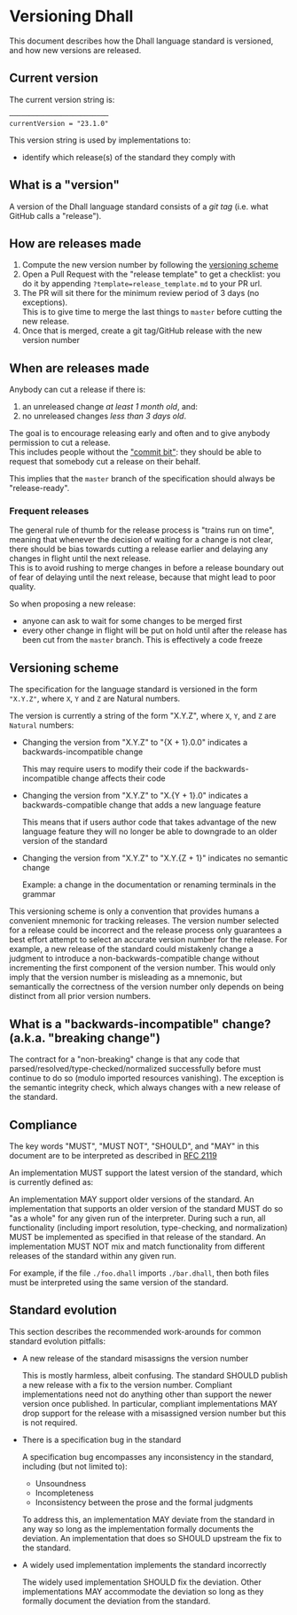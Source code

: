 # Versioning Dhall

This document describes how the Dhall language standard is versioned,
and how new versions are released.

## Current version

The current version string is:


    ─────────────────────────
    currentVersion = "23.1.0"


This version string is used by implementations to:

* identify which release(s) of the standard they comply with

## What is a "version"

A version of the Dhall language standard consists of a *git tag*
(i.e. what GitHub calls a "release").

## How are releases made

1. Compute the new version number by following the [versioning scheme](#versioning-scheme)
2. Open a Pull Request with the "release template" to get a checklist:
   you do it by appending `?template=release_template.md` to your PR url.
3. The PR will sit there for the minimum review period of 3 days (no exceptions).  
   This is to give time to merge the last things to `master` before cutting the new release.
4. Once that is merged, create a git tag/GitHub release with the new version number

## When are releases made

Anybody can cut a release if there is:

1. an unreleased change *at least 1 month old*, and:
2. no unreleased changes *less than 3 days old*.

The goal is to encourage releasing early and often and to give anybody permission
to cut a release.  
This includes people without the ["commit bit"](https://github.com/dhall-lang/dhall-lang/blob/master/.github/CONTRIBUTING.md#how-do-i-get-the-commit-bit):
they should be able to request that somebody cut a release on their behalf.

This implies that the `master` branch of the specification should always be "release-ready".

### Frequent releases

The general rule of thumb for the release process is "trains run on time", meaning
that whenever the decision of waiting for a change is not clear, there should
be bias towards cutting a release earlier and delaying any changes in flight
until the next release.  
This is to avoid rushing to merge changes in before a release boundary out of fear
of delaying until the next release, because that might lead to poor quality.

So when proposing a new release:
* anyone can ask to wait for some changes to be merged first
* every other change in flight will be put on hold until after the release has been cut
  from the `master` branch. This is effectively a code freeze

## Versioning scheme

The specification for the language standard is versioned in the form `"X.Y.Z"`,
where `X`, `Y` and `Z` are Natural numbers.

The version is currently a string of the form "X.Y.Z", where `X`, `Y`, and `Z`
are `Natural` numbers:

*   Changing the version from "X.Y.Z" to "{X + 1}.0.0" indicates a
    backwards-incompatible change

    This may require users to modify their code if the backwards-incompatible
    change affects their code

*   Changing the version from "X.Y.Z" to "X.{Y + 1}.0" indicates a
    backwards-compatible change that adds a new language feature

    This means that if users author code that takes advantage of the new
    language feature they will no longer be able to downgrade to an older
    version of the standard

*   Changing the version from "X.Y.Z" to "X.Y.{Z + 1}" indicates
    no semantic change

    Example: a change in the documentation or renaming terminals in the grammar

This versioning scheme is only a convention that provides humans a convenient
mnemonic for tracking releases.  The version number selected for a release could
be incorrect and the release process only guarantees a best effort attempt to
select an accurate version number for the release.  For example, a new release
of the standard could mistakenly change a judgment to introduce a
non-backwards-compatible change without incrementing the first component of the
version number.  This would only imply that the version number is misleading as
a mnemonic, but semantically the correctness of the version number only depends
on being distinct from all prior version numbers.

## What is a "backwards-incompatible" change? (a.k.a. "breaking change")

The contract for a "non-breaking" change is that any code that
parsed/resolved/type-checked/normalized successfully before must continue to do
so (modulo imported resources vanishing).  The exception is the semantic
integrity check, which always changes with a new release of the standard.

## Compliance

The key words "MUST", "MUST NOT", "SHOULD", and "MAY" in this document are to
be interpreted as described in [RFC 2119](https://www.ietf.org/rfc/rfc2119.txt)

An implementation MUST support the latest version of the standard, which is
currently defined as:

An implementation MAY support older versions of the standard.  An implementation
that supports an older version of the standard MUST do so "as a whole" for any
given run of the interpreter.  During such a run, all functionality (including
import resolution, type-checking, and normalization) MUST be implemented as
specified in that release of the standard.  An implementation MUST NOT mix and
match functionality from different releases of the standard within any given
run.

For example, if the file `./foo.dhall` imports `./bar.dhall`, then both files
must be interpreted using the same version of the standard.

## Standard evolution

This section describes the recommended work-arounds for common standard
evolution pitfalls:

*   A new release of the standard misassigns the version number

    This is mostly harmless, albeit confusing.  The standard SHOULD publish a
    new release with a fix to the version number.  Compliant implementations
    need not do anything other than support the newer version once published.
    In particular, compliant implementations MAY drop support for the release
    with a misassigned version number but this is not required.

*   There is a specification bug in the standard

    A specification bug encompasses any inconsistency in the standard, including
    (but not limited to):

    * Unsoundness
    * Incompleteness
    * Inconsistency between the prose and the formal judgments

    To address this, an implementation MAY deviate from the standard in any way
    so long as the implementation formally documents the deviation.  An
    implementation that does so SHOULD upstream the fix to the standard.

*   A widely used implementation implements the standard incorrectly

    The widely used implementation SHOULD fix the deviation.  Other
    implementations MAY accommodate the deviation so long as they formally
    document the deviation from the standard.
